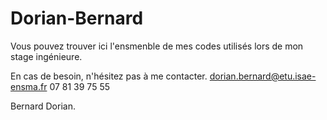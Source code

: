 # Dorian-Bernard
Vous pouvez trouver ici l'ensmenble de mes codes utilisés lors de mon stage ingénieure.

En cas de besoin, n'hésitez pas à me contacter.
dorian.bernard@etu.isae-ensma.fr
07 81 39 75 55 

Bernard Dorian.
